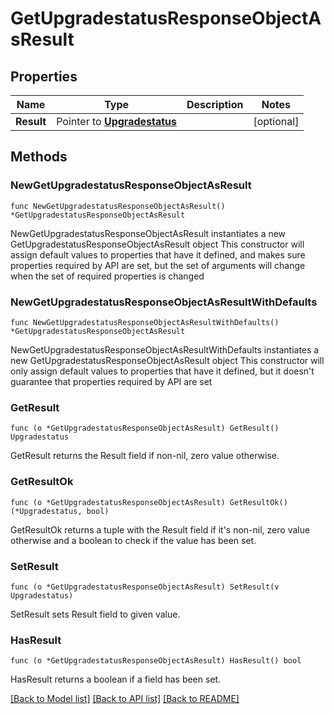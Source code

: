 # GetUpgradestatusResponseObjectAsResult

## Properties

Name | Type | Description | Notes
------------ | ------------- | ------------- | -------------
**Result** | Pointer to [**Upgradestatus**](Upgradestatus.md) |  | [optional] 

## Methods

### NewGetUpgradestatusResponseObjectAsResult

`func NewGetUpgradestatusResponseObjectAsResult() *GetUpgradestatusResponseObjectAsResult`

NewGetUpgradestatusResponseObjectAsResult instantiates a new GetUpgradestatusResponseObjectAsResult object
This constructor will assign default values to properties that have it defined,
and makes sure properties required by API are set, but the set of arguments
will change when the set of required properties is changed

### NewGetUpgradestatusResponseObjectAsResultWithDefaults

`func NewGetUpgradestatusResponseObjectAsResultWithDefaults() *GetUpgradestatusResponseObjectAsResult`

NewGetUpgradestatusResponseObjectAsResultWithDefaults instantiates a new GetUpgradestatusResponseObjectAsResult object
This constructor will only assign default values to properties that have it defined,
but it doesn't guarantee that properties required by API are set

### GetResult

`func (o *GetUpgradestatusResponseObjectAsResult) GetResult() Upgradestatus`

GetResult returns the Result field if non-nil, zero value otherwise.

### GetResultOk

`func (o *GetUpgradestatusResponseObjectAsResult) GetResultOk() (*Upgradestatus, bool)`

GetResultOk returns a tuple with the Result field if it's non-nil, zero value otherwise
and a boolean to check if the value has been set.

### SetResult

`func (o *GetUpgradestatusResponseObjectAsResult) SetResult(v Upgradestatus)`

SetResult sets Result field to given value.

### HasResult

`func (o *GetUpgradestatusResponseObjectAsResult) HasResult() bool`

HasResult returns a boolean if a field has been set.


[[Back to Model list]](../README.md#documentation-for-models) [[Back to API list]](../README.md#documentation-for-api-endpoints) [[Back to README]](../README.md)


